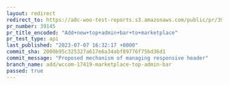 ```yaml
---
layout: redirect
redirect_to: https://a8c-woo-test-reports.s3.amazonaws.com/public/pr/39145/api/index.html
pr_number: 39145
pr_title_encoded: "Add+new+top+admin+bar+to+marketplace"
pr_test_type: api
last_published: "2023-07-07 16:32:17 +0000"
commit_sha: 2000b95c325327a617e6a34abf89776f75bd36d1
commit_message: "Proposed mechanism of managing responsive header"
branch_name: add/wccom-17419-marketplace-top-admin-bar
passed: true
---
```

